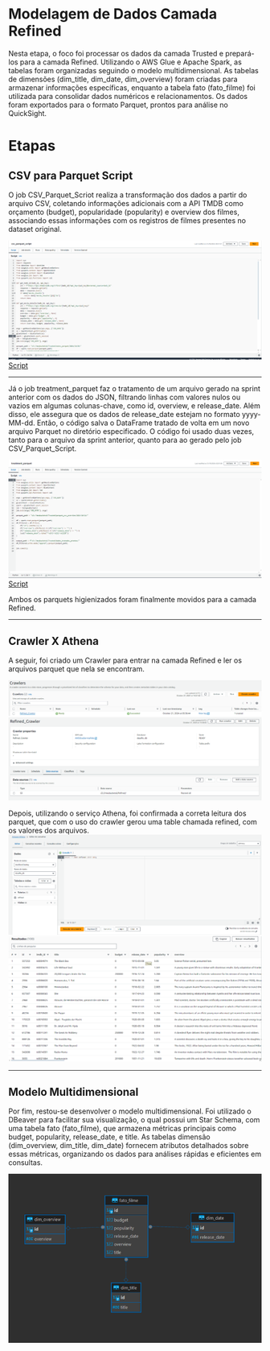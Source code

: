 # Modelagem de Dados Camada Refined

Nesta etapa, o foco foi processar os dados da camada Trusted e prepará-los para a camada Refined. Utilizando o AWS Glue e Apache Spark, as tabelas foram organizadas seguindo o modelo multidimensional. As tabelas de dimensões (dim_title, dim_date, dim_overview) foram criadas para armazenar informações específicas, enquanto a tabela fato (fato_filme) foi utilizada para consolidar dados numéricos e relacionamentos. Os dados foram exportados para o formato Parquet, prontos para análise no QuickSight.

# Etapas

## CSV para Parquet Script

O job CSV_Parquet_Scriot realiza a transformação dos dados a partir do arquivo CSV, coletando informações adicionais com a API TMDB como orçamento (budget), popularidade (popularity) e overview dos filmes, associando essas informações com os registros de filmes presentes no dataset original. 

![Etapa I](../evidencias/01csvparquet.png)
[Script](../Desafio/csv_parquet_script.py)

---

Já o job treatment_parquet faz o tratamento de um arquivo gerado na sprint anterior com os dados do JSON, filtrando linhas com valores nulos ou vazios em algumas colunas-chave, como id, overview, e release_date. Além disso, ele assegura que os dados de release_date estejam no formato yyyy-MM-dd. Então, o código salva o DataFrame tratado de volta em um novo arquivo Parquet no diretório especificado. O código foi usado duas vezes, tanto para o arquivo da sprint anterior, quanto para ao gerado pelo job CSV_Parquet_Script.

![Etapa II](../evidencias/02treatment.png)
[Script](../Desafio/treatment_parquet.py)

Ambos os parquets higienizados foram finalmente movidos para a camada Refined.

---

## Crawler X Athena

A seguir, foi criado um Crawler para entrar na camada Refined e ler os arquivos parquet que nela se encontram.

![Crawler](../evidencias/03crawler.png)
![Crawler](../evidencias/04crawler.png)

Depois, utilizando o serviço Athena, foi confirmada a correta leitura dos parquet, que com o uso do crawler gerou uma table chamada refined, com os valores dos arquivos.
![Athena](../evidencias/05athena.png)
![Athena](../evidencias/06athena.png)

---

## Modelo Multidimensional

Por fim, restou-se desenvolver o modelo multidimensional. Foi utilizado o DBeaver para facilitar sua visualização, o qual possui um Star Schema, com uma tabela fato (fato_filme), que armazena métricas principais como budget, popularity, release_date, e title. As tabelas dimensão (dim_overview, dim_title, dim_date) fornecem atributos detalhados sobre essas métricas, organizando os dados para análises rápidas e eficientes em consultas.

![Modelo](../evidencias/07modelo.png)

